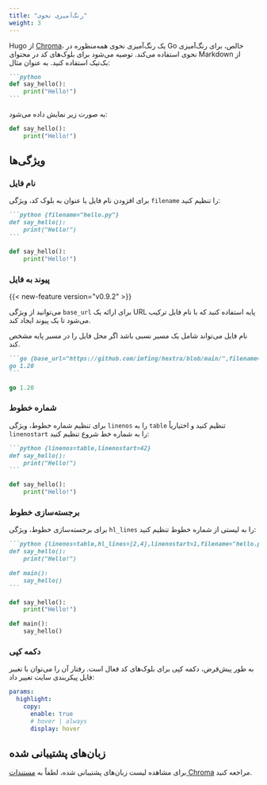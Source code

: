 ```yaml
---
title: "رنگ‌آمیزی نحوی"
weight: 3
---
```


Hugo از [Chroma](https://github.com/alecthomas/chroma)، یک رنگ‌آمیزی نحوی همه‌منظوره در Go خالص، برای رنگ‌آمیزی نحوی استفاده می‌کند.
توصیه می‌شود برای بلوک‌های کد در محتوای Markdown از بک‌تیک استفاده کنید. به عنوان مثال:

<!--more-->

````markdown {filename="Markdown"}
```python
def say_hello():
    print("Hello!")
```
````

به صورت زیر نمایش داده می‌شود:

```python
def say_hello():
    print("Hello!")
```

## ویژگی‌ها

### نام فایل

برای افزودن نام فایل یا عنوان به بلوک کد، ویژگی `filename` را تنظیم کنید:

````markdown {filename="Markdown"}
```python {filename="hello.py"}
def say_hello():
    print("Hello!")
```
````

```python {filename="hello.py"}
def say_hello():
    print("Hello!")
```

### پیوند به فایل

{{< new-feature version="v0.9.2" >}}

می‌توانید از ویژگی `base_url` برای ارائه یک URL پایه استفاده کنید که با نام فایل ترکیب می‌شود تا یک پیوند ایجاد کند.

نام فایل می‌تواند شامل یک مسیر نسبی باشد اگر محل فایل را در مسیر پایه مشخص کند.

````markdown {filename="Markdown"}
```go {base_url="https://github.com/imfing/hextra/blob/main/",filename="docs/hugo.work"}
go 1.20
```
````

```go {base_url="https://github.com/imfing/hextra/blob/main/",filename="docs/hugo.work"}
go 1.20
```

### شماره خطوط

برای تنظیم شماره خطوط، ویژگی `linenos` را به `table` تنظیم کنید و اختیاریاً `linenostart` را به شماره خط شروع تنظیم کنید:

````markdown {filename="Markdown"}
```python {linenos=table,linenostart=42}
def say_hello():
    print("Hello!")
```
````

```python {linenos=table,linenostart=42}
def say_hello():
    print("Hello!")
```

### برجسته‌سازی خطوط

برای برجسته‌سازی خطوط، ویژگی `hl_lines` را به لیستی از شماره خطوط تنظیم کنید:

````markdown {filename="Markdown"}
```python {linenos=table,hl_lines=[2,4],linenostart=1,filename="hello.py"}
def say_hello():
    print("Hello!")

def main():
    say_hello()
```
````

```python {linenos=table,hl_lines=[2,4],linenostart=1,filename="hello.py"}
def say_hello():
    print("Hello!")

def main():
    say_hello()
```

### دکمه کپی

به طور پیش‌فرض، دکمه کپی برای بلوک‌های کد فعال است. رفتار آن را می‌توان با تغییر فایل پیکربندی سایت تغییر داد:

```yaml {linenos=table,linenostart=42,filename="hugo.yaml"}
params:
  highlight:
    copy:
      enable: true
      # hover | always
      display: hover
```

## زبان‌های پشتیبانی شده

برای مشاهده لیست زبان‌های پشتیبانی شده، لطفاً به [مستندات Chroma](https://github.com/alecthomas/chroma#supported-languages) مراجعه کنید.
